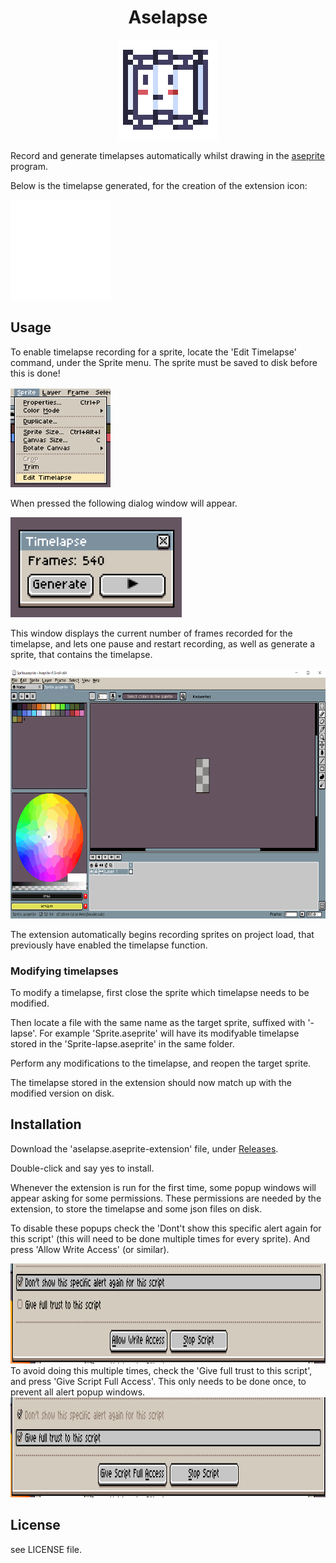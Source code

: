 <div align="center">
  <h1 align="center">Aselapse</h1>
  <img src=resources/AselapseIcon.png alt="Icon" width="160" height="160"/>

</div>

Record and generate timelapses automatically whilst drawing in the [aseprite](https://www.aseprite.org/) program.

Below is the timelapse generated, for the creation of the extension icon:

<img src=resources/AselapseIcon-lapse.gif alt="Icon" width="160" height="160"/>

## Usage

To enable timelapse recording for a sprite, locate the 'Edit Timelapse' command, under the Sprite menu. The sprite must be saved to disk before this is done!

<img src=resources/MenuLocation.png alt="Icon" width="160" height="160"/>

When pressed the following dialog window will appear.

<img src=resources/Dialog.png alt="Icon" height="160"/>

This window displays the current number of frames recorded for the timelapse, and lets one  pause and restart recording, as well as generate a sprite, that contains the timelapse.


<img src=resources/UsageExample.gif alt="Icon" height="400"/>

The extension automatically begins recording sprites on project load, that previously have enabled the timelapse function.
### Modifying timelapses

To modify a timelapse, first close the sprite which timelapse needs to be modified.

Then locate a file with the same name as the target sprite, suffixed with '-lapse'.
For example 'Sprite.aseprite' will have its modifyable timelapse stored in the 'Sprite-lapse.aseprite' in the same folder.

Perform any modifications to the timelapse, and reopen the target sprite.

The timelapse stored in the extension should now match up with the modified version on disk.


## Installation

Download the 'aselapse.aseprite-extension' file, under [Releases](https://github.com/karstensensensen/aselapse/releases/latest).

Double-click and say yes to install.

Whenever the extension is run for the first time, some popup windows will appear asking for some permissions. These permissions are needed by the extension, to store the timelapse and some json files on disk.

To disable these popups check the 'Dont't show this specific alert again for this script' (this will need to be done multiple times for every sprite). And press 'Allow Write Access' (or similar).

<img src=resources/DontShowAlert.png alt="Icon" height="160"/>
To avoid doing this multiple times, check the 'Give full trust to this script', and press 'Give Script Full Access'. This only needs to be done once, to prevent all alert popup windows.
<img src=resources/FullTrust.png alt="Icon" height="160"/>

## License
see LICENSE file.
